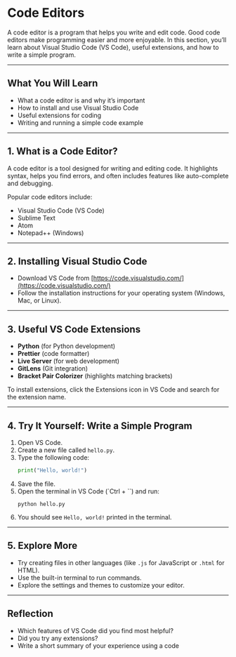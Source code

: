 # Code Editors

A code editor is a program that helps you write and edit code. Good code editors make programming easier and more enjoyable. In this section, you’ll learn about Visual Studio Code (VS Code), useful extensions, and how to write a simple program.

---

## What You Will Learn

- What a code editor is and why it’s important
- How to install and use Visual Studio Code
- Useful extensions for coding
- Writing and running a simple code example

---

## 1. What is a Code Editor?

A code editor is a tool designed for writing and editing code. It highlights syntax, helps you find errors, and often includes features like auto-complete and debugging.

Popular code editors include:
- Visual Studio Code (VS Code)
- Sublime Text
- Atom
- Notepad++ (Windows)

---

## 2. Installing Visual Studio Code

- Download VS Code from [https://code.visualstudio.com/](https://code.visualstudio.com/)
- Follow the installation instructions for your operating system (Windows, Mac, or Linux).

---

## 3. Useful VS Code Extensions

- **Python** (for Python development)
- **Prettier** (code formatter)
- **Live Server** (for web development)
- **GitLens** (Git integration)
- **Bracket Pair Colorizer** (highlights matching brackets)

To install extensions, click the Extensions icon in VS Code and search for the extension name.

---

## 4. Try It Yourself: Write a Simple Program

1. Open VS Code.
2. Create a new file called `hello.py`.
3. Type the following code:
    ```python
    print("Hello, world!")
    ```
4. Save the file.
5. Open the terminal in VS Code (`Ctrl + ``) and run:
    ```
    python hello.py
    ```
6. You should see `Hello, world!` printed in the terminal.

---

## 5. Explore More

- Try creating files in other languages (like `.js` for JavaScript or `.html` for HTML).
- Use the built-in terminal to run commands.
- Explore the settings and themes to customize your editor.

---

## Reflection

- Which features of VS Code did you find most helpful?
- Did you try any extensions?
- Write a short summary of your experience using a code
